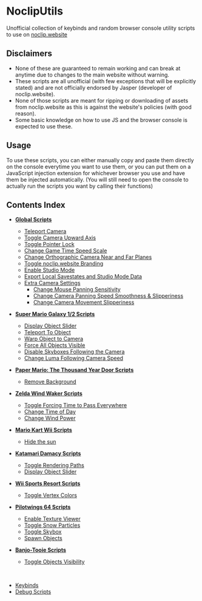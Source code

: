 # NoclipUtils
Unofficial collection of keybinds and random browser console utility scripts to use on [noclip.website](https://noclip.website/)

## Disclaimers
- None of these are guaranteed to remain working and can break at anytime due to changes to the main website without warning.
- These scripts are all unofficial (with few exceptions that will be explicitly stated) and are not officially endorsed by Jasper (developer of noclip.website).
- None of those scripts are meant for ripping or downloading of assets from noclip.website as this is against the website's policies (with good reason).
- Some basic knowledge on how to use JS and the browser console is expected to use these.

## Usage
To use these scripts, you can either manually copy and paste them directly on the console everytime you want to use them, or you can put them on a JavaScript injection extension for whichever browser you use and have them be injected automatically. (You will still need to open the console to actually run the scripts you want by calling their functions)

## Contents Index
- **[Global Scripts](/SCRIPTS.md#global-scripts)**
  - [Teleport Camera](/SCRIPTS.md#teleport-camera)
  - [Toggle Camera Upward Axis](/SCRIPTS.md#toggle-camera-upward-axis)
  - [Toggle Pointer Lock](/SCRIPTS.md#toggle-pointer-lock)
  - [Change Game Time Speed Scale](/SCRIPTS.md#change-game-time-speed-scale)
  - [Change Orthographic Camera Near and Far Planes](/SCRIPTS.md#change-orthographic-camera-near-and-far-planes)
  - [Toggle noclip.website Branding](/SCRIPTS.md#toggle-noclipwebsite-branding)
  - [Enable Studio Mode](/SCRIPTS.md#enable-studio-mode)
  - [Export Local Savestates and Studio Mode Data](/SCRIPTS.md#export-local-savestates-and-studio-mode-data)
  - [Extra Camera Settings](/SCRIPTS.md#extra-camera-settings)
    - [Change Mouse Panning Sensitivity](/SCRIPTS.md#change-mouse-panning-sensitivity)
    - [Change Camera Panning Speed Smoothness & Slipperiness](/SCRIPTS.md#change-camera-panning-speed-smoothness--slipperiness)
    - [Change Camera Movement Slipperiness](/SCRIPTS.md#change-camera-movement-slipperiness)

- **[Super Mario Galaxy 1/2 Scripts](/SCRIPTS.md#super-mario-galaxy-12-scripts)**
  - [Display Object Slider](/SCRIPTS.md#display-object-slider)
  - [Teleport To Object](/SCRIPTS.md#teleport-to-object)
  - [Warp Object to Camera](/SCRIPTS.md#warp-object-to-camera)
  - [Force All Objects Visible](/SCRIPTS.md#force-all-objects-visible)
  - [Disable Skyboxes Following the Camera](/SCRIPTS.md#disable-skyboxes-following-the-camera)
  - [Change Luma Following Camera Speed](/SCRIPTS.md#change-luma-following-camera-speed)

- **[Paper Mario: The Thousand Year Door Scripts](/SCRIPTS.md#paper-mario-the-thousand-year-door-scripts)**
  - [Remove Background](/SCRIPTS.md#remove-background)

- **[Zelda Wind Waker Scripts](/SCRIPTS.md#zelda-wind-waker-scripts)**
  - [Toggle Forcing Time to Pass Everywhere](/SCRIPTS.md#toggle-forcing-time-to-pass-everywhere)
  - [Change Time of Day](/SCRIPTS.md#change-time-of-day)
  - [Change Wind Power](/SCRIPTS.md#change-wind-power)

- **[Mario Kart Wii Scripts](/SCRIPTS.md#mario-kart-wii-scripts)**
  - [Hide the sun](/SCRIPTS.md#hide-the-sun)

- **[Katamari Damacy Scripts](/SCRIPTS.md#katamari-damacy-scripts)**
  - [Toggle Rendering Paths](/SCRIPTS.md#toggle-rendering-paths)
  - [Display Object Slider](/SCRIPTS.md#display-object-slider-1)

- **[Wii Sports Resort Scripts](/SCRIPTS.md#wii-sports-resort-scripts)**
  - [Toggle Vertex Colors](/SCRIPTS.md#toggle-vertex-colors)

- **[Pilotwings 64 Scripts](/SCRIPTS.md#pilotwings-64-scripts)**
  - [Enable Texture Viewer](/SCRIPTS.md#enable-texture-viewer)
  - [Toggle Snow Particles](/SCRIPTS.md#toggle-snow-particles)
  - [Toggle Skybox](/SCRIPTS.md#toggle-skybox)
  - [Spawn Objects](/SCRIPTS.md#spawn-objects)

- **[Banjo-Tooie Scripts](/SCRIPTS.md#banjo-tooie-scripts)**
  - [Toggle Objects Visibility](/SCRIPTS.md#toggle-objects-visibility)

​
- [Keybinds](/KEYBINDS.md)
- [Debug Scripts](/DEBUG_SCRIPTS.md)
